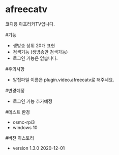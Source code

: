 # afreecatv
코디용 아프리카TV입니다.

#기능
- 생방송 상위 20개 표현
- 검색기능 (생방송만 검색가능)
- 로그인 기능은 없습니다.
 
#주의사항
- 알집파일 이름은 plugin.video.afreecatv로 해주세요.

#변경예정
- 로그인 기능 추가예정

#테스트 환경
- osmc-rpi3
- windows 10 

#버전 히스토리
- version 1.3.0 2020-12-01
